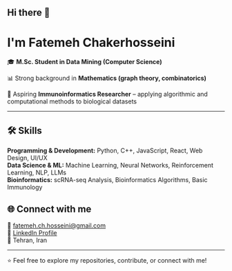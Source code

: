 ## Hi there 👋

#  I'm Fatemeh Chakerhosseini  

🎓 **M.Sc. Student in Data Mining (Computer Science)** 

📊 Strong background in **Mathematics (graph theory, combinatorics)**  

🧬 Aspiring **Immunoinformatics Researcher** – applying algorithmic and computational methods to biological datasets  

---



## 🛠 Skills  

**Programming & Development:** Python, C++, JavaScript, React, Web Design, UI/UX  
**Data Science & ML:** Machine Learning, Neural Networks, Reinforcement Learning, NLP, LLMs  
**Bioinformatics:** scRNA-seq Analysis, Bioinformatics Algorithms, Basic Immunology  



## 🌐 Connect with me  
📧 fatemeh.ch.hosseini@gmail.com  
🔗 [LinkedIn Profile](https://www.linkedin.com/in/fatemeh-chakerhosseini-5a8000386/)  
📍 Tehran, Iran  

---

⭐️ Feel free to explore my repositories, contribute, or connect with me!
